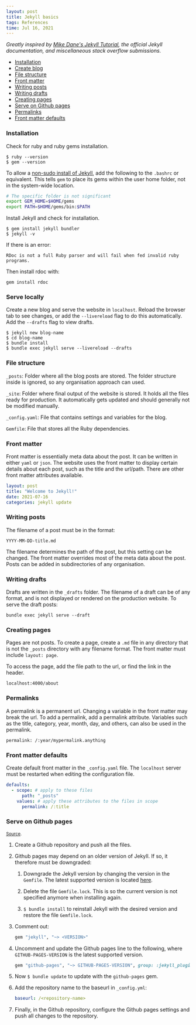 ```yaml
---
layout: post
title: Jekyll basics
tags: References
time: Jul 16, 2021
---
```


_Greatly inspired by
[Mike Dane's Jekyll Tutorial](https://www.youtube.com/playlist?list=PLLAZ4kZ9dFpOPV5C5Ay0pHaa0RJFhcmcB),
the official Jekyll documentation, and miscellaneous stack overflow
submissions._

- [Installation](#installation)
- [Create blog](#create-blog)
- [File structure](#file-structure)
- [Front matter](#front-matter)
- [Writing posts](#writing-posts)
- [Writing drafts](#writing-drafts)
- [Creating pages](#creating-pages)
- [Serve on Github pages](#serve-on-github-pages)
- [Permalinks](#permalinks)
- [Front matter defaults](#front-matter-defaults)

### Installation

Check for ruby and ruby gems installation.

```
$ ruby --version
$ gem --version
```

To allow a
[non-sudo install of Jekyll](https://jekyllrb.com/docs/troubleshooting/#no-sudo),
add the following to the `.bashrc` or equivalent. This tells `gem` to place its
gems within the user home folder, not in the system-wide location.

```bash
# The specific folder is not significant
export GEM_HOME=$HOME/gems
export PATH=$HOME/gems/bin:$PATH
```

Install Jekyll and check for installation.

```
$ gem install jekyll bundler
$ jekyll -v
```

If there is an error:

```
RDoc is not a full Ruby parser and will fail when fed invalid ruby programs.
```

Then install rdoc with:

```
gem install rdoc
```

### Serve locally

Create a new blog and serve the website in `localhost`. Reload the browser tab
to see changes, or add the `--livereload` flag to do this automatically. Add the
`--drafts` flag to view drafts.

```
$ jekyll new blog-name
$ cd blog-name
$ bundle install
$ bundle exec jekyll serve --livereload --drafts
```

### File structure

`_posts`: Folder where all the blog posts are stored. The folder structure
inside is ignored, so any organisation approach can used.

`_site`: Folder where final output of the website is stored. It holds all the
files ready for production. It automatically gets updated and should generally
not be modified manually.

`_config.yaml`: File that contains settings and variables for the blog.

`Gemfile`: File that stores all the Ruby dependencies.

### Front matter

Front matter is essentially meta data about the post. It can be written in
either `yaml` or `json`. The website uses the front matter to display certain
details about each post, such as the title and the url/path. There are other
front matter attributes available.

```yaml
layout: post
title: "Welcome to Jekyll!"
date: 2021-07-16
categories: jekyll update
```

### Writing posts

The filename of a post must be in the format:

```
YYYY-MM-DD-title.md
```

The filename determines the path of the post, but this setting can be changed.
The front matter overrides most of the meta data about the post. Posts can be
added in subdirectories of any organisation.

### Writing drafts

Drafts are written in the `_drafts` folder. The filename of a draft can be of
any format, and is not displayed or rendered on the production website. To serve
the draft posts:

```
bundle exec jekyll serve --draft
```

### Creating pages

Pages are not posts. To create a page, create a `.md` file in any directory that
is not the `_posts` directory with any filename format. The front matter must
include `layout: page`.

To access the page, add the file path to the url, or find the link in the
header.

```
localhost:4000/about
```

### Permalinks

A permalink is a permanent url. Changing a variable in the front matter may
break the url. To add a permalink, add a permalink attribute. Variables such as
the title, category, year, month, day, and others, can also be used in the
permalink.

```
permalink: /:year/mypermalink.anything
```

### Front matter defaults

Create default front matter in the `_config.yaml` file. The `localhost` server
must be restarted when editing the configuration file.

```yaml
defaults:
  - scope: # apply to these files
      path: "_posts"
    values: # apply these attributes to the files in scope
      permalink: /:title
```

### Serve on Github pages

<small>[Source](https://docs.github.com/en/pages/setting-up-a-github-pages-site-with-jekyll/creating-a-github-pages-site-with-jekyll).</small>

1. Create a Github repository and push all the files.

2. Github pages may depend on an older version of Jekyll. If so, it therefore
   must be downgraded:

   1. Downgrade the Jekyll version by changing the version in the `Gemfile`. The
      latest supported version is located
      [here](https://pages.github.com/versions/).

   2. Delete the file `Gemfile.lock`. This is so the current version is not
      specified anymore when installing again.

   3. `$ bundle install` to reinstall Jekyll with the desired version and
      restore the file `Gemfile.lock`.

3. Comment out:

   ```ruby
   gem "jekyll", "~> <VERSION>"
   ```

4. Uncomment and update the Github pages line to the following, where
   `GITHUB-PAGES-VERSION` is the latest supported version.

   ```ruby
   gem "github-pages", "~> GITHUB-PAGES-VERSION", group: :jekyll_plugins
   ```

5. Now `$ bundle update` to update with the `github-pages` gem.

6. Add the repository name to the baseurl in `_config.yml`:

   ```yaml
   baseurl: /<repository-name>
   ```

7. Finally, in the Github repository, configure the Github pages settings and
   push all changes to the repository.
